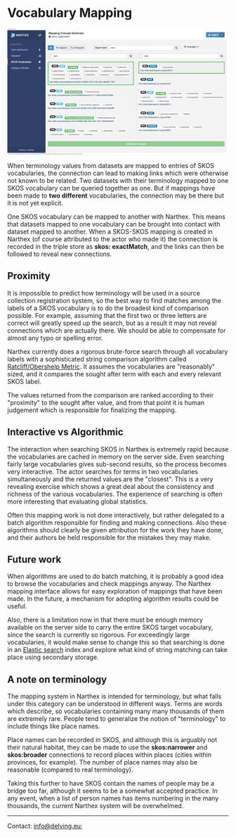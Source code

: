 # Vocabulary Mapping

![Vocabulary Mapping](images/vocabulary-mapping.jpg)

When terminology values from datasets are mapped to entries of SKOS vocabularies, the connection can lead to making links which were otherwise not known to be related.  Two datasets with their terminology mapped to one SKOS vocabulary can be queried together as one.  But if mappings have been made to **two different** vocabularies, the connection may be there but it is not yet explicit.

One SKOS vocabulary can be mapped to another with Narthex.  This means that datasets mapped to one vocabulary can be brought into contact with dataset mapped to another.  When a SKOS-SKOS mapping is created in Narthex (of course attributed to the actor who made it) the connection is recorded in the triple store as **skos: exactMatch**, and the links can then be followed to reveal new connections.

## Proximity

It is impossible to predict how terminology will be used in a source collection registration system, so the best way to find matches among the labels of a SKOS vocabulary is to do the broadest kind of comparison possible. For example, assuming that the first two or three letters are correct will greatly speed up the search, but as a result it may not reveal connections which are actually there.  We should be able to compensate for almost any typo or spelling error.

Narthex currently does a rigorous brute-force search through all vocabulary labels with a sophisticated string comparison algorithm called [Ratcliff/Obershelp Metric](http://xlinux.nist.gov/dads/HTML/ratcliffObershelp.html).  It assumes the vocabularies are "reasonably" sized, and it compares the sought after term with each and every relevant SKOS label.

The values returned from the comparison are ranked according to their "proximity" to the sought after value, and from that point it is human judgement which is responsible for finalizing the mapping.

## Interactive vs Algorithmic

The interaction when searching SKOS in Narthex is extremely rapid because the vocabularies are cached in memory on the server side.  Even searching fairly large vocabularies gives sub-second results, so the process becomes very interactive.  The actor searches for terms in two vocabularies simultaneously and the returned values are the "closest".  This is a very revealing exercise which shows a great deal about the consistency and richness of the various vocabularies.  The experience of searching is often more interesting that evaluating global statistics.

Often this mapping work is not done interactively, but rather delegated to a batch algorithm responsible for finding and making connections.  Also these algorithms should clearly be given attribution for the work they have done, and their authors be held responsible for the mistakes they may make.

## Future work

When algorithms are used to do batch matching, it is probably a good idea to browse the vocabularies and check mappings anyway.  The Narthex mapping interface allows for easy exploration of mappings that have been made.  In the future, a mechanism for adopting algorithm results could be useful.

Also, there is a limitation now in that there must be enough memory available on the server side to carry the entire SKOS target vocabulary, since the search is currently so rigorous.  For exceedingly large vocabularies, it would make sense to change this so that searching is done in an [Elastic search](http://www.elasticsearch.org/) index and explore what kind of string matching can take place using secondary storage.

## A note on terminology

The mapping system in Narthex is intended for terminology, but what falls under this category can be understood in different ways.  Terms are words which describe, so vocabularies containing many many thousands of them are extremely rare.  People tend to generalize the notion of "terminology" to include things like place names.

Place names can be recorded in SKOS, and although this is arguably not their natural habitat, they can be made to use the **skos:narrower** and **skos:broader** connections to record places within places (cities within provinces, for example).  The number of place names may also be reasonable (compared to real terminology).

Taking this further to have SKOS contain the names of people may be a bridge too far, although it seems to be a somewhat accepted practice.  In any event, when a list of person names has items numbering in the  many thousands, the current Narthex system will be overwhelmed.

---

Contact: info@delving.eu;